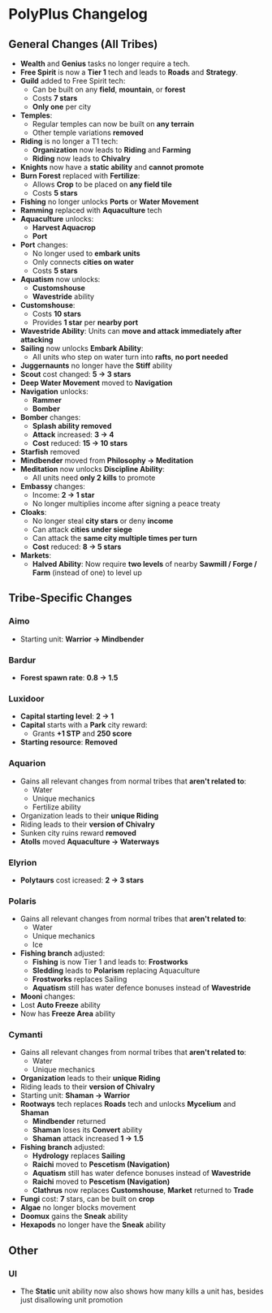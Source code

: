 
# PolyPlus Changelog

## General Changes (All Tribes)

- **Wealth** and **Genius** tasks no longer require a tech.
- **Free Spirit** is now a **Tier 1** tech and leads to **Roads** and **Strategy**.
- **Guild** added to Free Spirit tech:  
  - Can be built on any **field**, **mountain**, or **forest**  
  - Costs **7 stars**  
  - **Only one** per city
- **Temples**:
  - Regular temples can now be built on **any terrain**
  - Other temple variations **removed**
- **Riding** is no longer a T1 tech:
  - **Organization** now leads to **Riding** and **Farming**
  - **Riding** now leads to **Chivalry**
- **Knights** now have a **static ability** and **cannot promote**
- **Burn Forest** replaced with **Fertilize**:
  - Allows **Crop** to be placed on **any field tile**
  - Costs **5 stars**
- **Fishing** no longer unlocks **Ports** or **Water Movement**
- **Ramming** replaced with **Aquaculture** tech
- **Aquaculture** unlocks:
  - **Harvest Aquacrop**
  - **Port**
- **Port** changes:
  - No longer used to **embark units**
  - Only connects **cities on water**
  - Costs **5 stars**
- **Aquatism** now unlocks:
  - **Customshouse**
  - **Wavestride** ability
- **Customshouse**:
  - Costs **10 stars**
  - Provides **1 star** per **nearby port**
- **Wavestride Ability**: Units can **move and attack immediately after attacking**
- **Sailing** now unlocks **Embark Ability**:  
  - All units who step on water turn into **rafts**, **no port needed**
- **Juggernaunts** no longer have the **Stiff** ability
- **Scout** cost changed: **5 → 3 stars**
- **Deep Water Movement** moved to **Navigation**
- **Navigation** unlocks:
  - **Rammer**
  - **Bomber**
- **Bomber** changes:
  - **Splash ability removed**
  - **Attack** increased: **3 → 4**
  - **Cost** reduced: **15 → 10 stars**
- **Starfish** removed
- **Mindbender** moved from **Philosophy → Meditation**
- **Meditation** now unlocks **Discipline Ability**:  
  - All units need **only 2 kills** to promote
- **Embassy** changes:
  - Income: **2 → 1 star**
  - No longer multiplies income after signing a peace treaty
- **Cloaks**:
  - No longer steal **city stars** or deny **income**
  - Can attack **cities under siege**
  - Can attack the **same city multiple times per turn**
  - **Cost** reduced: **8 → 5 stars**
- **Markets**:
  - **Halved Ability**: Now require **two levels** of nearby **Sawmill / Forge / Farm** (instead of one) to level up

## Tribe-Specific Changes

### Aimo
- Starting unit: **Warrior → Mindbender**

### Bardur
- **Forest spawn rate**: **0.8 → 1.5**

### Luxidoor
- **Capital starting level**: **2 → 1**
- **Capital** starts with a **Park** city reward:
  - Grants **+1 STP** and **250 score**
- **Starting resource**: **Removed**

### Aquarion
- Gains all relevant changes from normal tribes that **aren't related to**:
  - Water
  - Unique mechanics
  - Fertilize ability
- Organization leads to their **unique Riding**
- Riding leads to their **version of Chivalry**
- Sunken city ruins reward **removed**
- **Atolls** moved **Aquaculture → Waterways**

### Elyrion
- **Polytaurs** cost icreased: **2 → 3 stars**

### Polaris
- Gains all relevant changes from normal tribes that **aren't related to**:
  - Water
  - Unique mechanics
  - Ice
- **Fishing branch** adjusted:
  - **Fishing** is now Tier 1 and leads to: **Frostworks**
  - **Sledding** leads to **Polarism** replacing Aquaculture
  - **Frostworks** replaces Sailing
  - **Aquatism** still has water defence bonuses instead of **Wavestride**
- **Mooni** changes:
 - Lost **Auto Freeze** ability
 - Now has **Freeze Area** ability
 
### Cymanti
- Gains all relevant changes from normal tribes that **aren't related to**:
  - Water
  - Unique mechanics
- **Organization** leads to their **unique Riding**
- Riding leads to their **version of Chivalry**
- Starting unit: **Shaman → Warrior**
- **Rootways** tech replaces **Roads** tech and unlocks **Mycelium** and **Shaman**
  - **Mindbender** returned
  - **Shaman** loses its **Convert** ability
  - **Shaman** attack increased **1 → 1.5**
- **Fishing branch** adjusted:
  - **Hydrology** replaces **Sailing**
  - **Raichi** moved to **Pescetism (Navigation)**
  - **Aquatism** still has water defence bonuses instead of **Wavestride**
  - **Raichi** moved to **Pescetism (Navigation)**
  - **Clathrus** now replaces **Customshouse**, **Market** returned to **Trade**
- **Fungi** cost: **7** stars, can be built on **crop**
- **Algae** no longer blocks movement
- **Doomux** gains the **Sneak** ability
- **Hexapods** no longer have the **Sneak** ability

## Other
### UI
- The **Static** unit ability now also shows how many kills a unit has, besides just disallowing unit promotion
